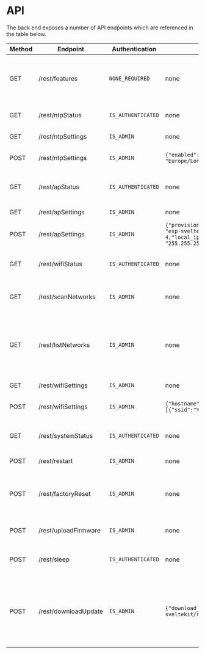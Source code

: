 # API

<!-- https://dev.bostondynamics.com/docs/concepts/choreography/choreography_in_tablet.html -->

The back end exposes a number of API endpoints which are referenced in the table below.

| Method | Endpoint             | Authentication     | POST JSON Body                                                                                                                                                                                                                     | Info                                                                                    |
| ------ | -------------------- | ------------------ | ---------------------------------------------------------------------------------------------------------------------------------------------------------------------------------------------------------------------------------- | --------------------------------------------------------------------------------------- |
| GET    | /rest/features       | `NONE_REQUIRED`    | none                                                                                                                                                                                                                               | Tells the client which features of the UI should be use                                 |
| GET    | /rest/ntpStatus      | `IS_AUTHENTICATED` | none                                                                                                                                                                                                                               | Current NTP connection status                                                           |
| GET    | /rest/ntpSettings    | `IS_ADMIN`         | none                                                                                                                                                                                                                               | Current NTP settings                                                                    |
| POST   | /rest/ntpSettings    | `IS_ADMIN`         | `{"enabled": true,"server": "time.google.com","tz_label": "Europe/London","tz_format": "GMT0BST,M3.5.0/1,M10.5.0"}`                                                                                                                | Update the NTP settings                                                                 |
| GET    | /rest/apStatus       | `IS_AUTHENTICATED` | none                                                                                                                                                                                                                               | Current AP status and client information                                                |
| GET    | /rest/apSettings     | `IS_ADMIN`         | none                                                                                                                                                                                                                               | Current AP settings                                                                     |
| POST   | /rest/apSettings     | `IS_ADMIN`         | `{"provision_mode": 1,"ssid": "ESP32-SvelteKit-e89f6d20372c","password": "esp-sveltekit","channel": 1,"ssid_hidden": false,"max_clients": 4,"local_ip": "192.168.4.1","gateway_ip": "192.168.4.1","subnet_mask": "255.255.255.0"}` | Update AP settings                                                                      |
| GET    | /rest/wifiStatus     | `IS_AUTHENTICATED` | none                                                                                                                                                                                                                               | Current status of the wifi client connection                                            |
| GET    | /rest/scanNetworks   | `IS_ADMIN`         | none                                                                                                                                                                                                                               | Async Scan for Networks in Range                                                        |
| GET    | /rest/listNetworks   | `IS_ADMIN`         | none                                                                                                                                                                                                                               | List networks in range after successful scanning. Otherwise triggers scanning.          |
| GET    | /rest/wifiSettings   | `IS_ADMIN`         | none                                                                                                                                                                                                                               | Current WiFi settings                                                                   |
| POST   | /rest/wifiSettings   | `IS_ADMIN`         | `{"hostname":"esp32-f412fa4495f8","priority_RSSI":true,"wifi_networks":[{"ssid":"YourSSID","password":"YourPassword","static_ip_config":false}]}`                                                                                  | Update WiFi settings and credentials                                                    |
| GET    | /rest/systemStatus   | `IS_AUTHENTICATED` | none                                                                                                                                                                                                                               | Get system information about the ESP.                                                   |
| POST   | /rest/restart        | `IS_ADMIN`         | none                                                                                                                                                                                                                               | Restart the ESP32                                                                       |
| POST   | /rest/factoryReset   | `IS_ADMIN`         | none                                                                                                                                                                                                                               | Reset the ESP32 and all settings to their default values                                |
| POST   | /rest/uploadFirmware | `IS_ADMIN`         | none                                                                                                                                                                                                                               | File upload of firmware.bin                                                             |
| POST   | /rest/sleep          | `IS_AUTHENTICATED` | none                                                                                                                                                                                                                               | Puts the device in deep sleep mode                                                      |
| POST   | /rest/downloadUpdate | `IS_ADMIN`         | `{"download_url": "https://github.com/theelims/ESP32-sveltekit/releases/download/v0.1.0/firmware_esp32s3.bin"}`                                                                                                                    | Download link for OTA. This requires a valid SSL certificate and will follow redirects. |

<!-- | HTTP Method | Endpoint       | Description                | Parameters                |
|-------------|----------------|----------------------------|---------------------------|
| GET         | /api/sensor/mpu       | Retrieve the mpu state |                       |
| GET         | /api/sensor/magnetometer       | Retrieve the magnetometer state |                       |
| GET         | /api/sensor/distances       | Retrieve the distances state |                      |
| GET         | /api/sensor/distance/{position}       | Retrieve the distance state |    `position`: The position of the distance sensor **LEFT** and **RIGHT**                    |
| GET         | /api/sensor/stream    | Retrieve the camera stream  | |
| GET         | /api/actuator    | Retrieve the actuator states  | |
| GET         | /api/actuator/{id}    | Retrieve the actuator state for `id`  | `id`: The ID of the actuator |
| POST        | /api/actuator/{id}    | Set the actuator state  | `id`: The ID of the actuator|
| GET         | /api/kinematics/feet    | Retrieve the current feet positions as (x, y, z) coordinates|                           |
| GET         | /api/kinematics/body    | Retrieve the current body position as a (x, y, z) coordinates|                           |
| GET         | /api/kinematics/bodystate    | Retrieve the current body and feet positions |                           |
| GET         | /api/system/log    | Retrieve the system log  | |
| GET         | /api/system/info    | Retrieve the system information  | |
| GET         | /api/system/settings    | Retrieve the system settings  | |
| POST        | /api/system/settings    | Set the system settings  | |
| POST        | /api/system/reset    | Reset system  | |
| POST        | /api/system/power/off    | Power of the system  | |
| POST        | /api/system/stop    | Stop power to actuators  | `id`: The stop level **CUT**, **SETTLE_THEN_CUT**, **NONE** | -->
